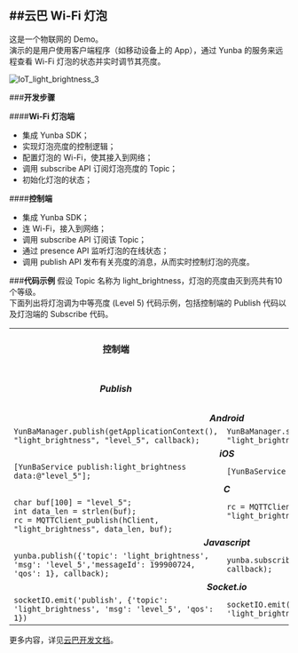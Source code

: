 ##**云巴 Wi-Fi 灯泡**
---



这是一个物联网的 Demo。<br>
演示的是用户使用客户端程序（如移动设备上的 App），通过 Yunba 的服务来远程查看 Wi-Fi 灯泡的状态并实时调节其亮度。

![IoT_light_brightness_3](https://raw.githubusercontent.com/yunba/docs/master/image/for_demo/IoT_light_brightness_3.gif)

###**开发步骤**

####**Wi-Fi 灯泡端**
- 集成 Yunba SDK；
- 实现灯泡亮度的控制逻辑；
- 配置灯泡的 Wi-Fi，使其接入到网络；
- 调用 subscribe API 订阅灯泡亮度的 Topic；
- 初始化灯泡的状态；

####**控制端**
- 集成 Yunba SDK；
- 连 Wi-Fi，接入到网络；
- 调用 subscribe API 订阅该 Topic；
- 通过 presence API 监听灯泡的在线状态；
- 调用 publish API 发布有关亮度的消息，从而实时控制灯泡的亮度。

###**代码示例**
假设 Topic 名称为 light_brightness，灯泡的亮度由灭到亮共有10个等级。<br>
下面列出将灯泡调为中等亮度 (Level 5) 代码示例，包括控制端的 Publish 代码以及灯泡端的 Subscribe 代码。

<table border="0">

<tr>
  <td align="center"><h4>控制端</h4></td>
  <td align="center"><h4>Wi-Fi 灯泡端</h4></td>
</tr>
<tr>
  <td align="center"><h5>Publish</h5></td>
  <td align="center"><h5>Subscribe</h5></td>
</tr>
<tr>
  <td colspan = "2" align="center"><i><b>Android</b></i></td>
</tr>

<tr>
  <td>
    <code>YunBaManager.publish(getApplicationContext(), "light_brightness", "level_5", callback);</code>
  </td>
  <td>
    <code>YunBaManager.subscribe(getApplicationContext(), "light_brightness", callback);</code>
  </td>
</tr>

<tr>
  <td colspan = "2" align="center"><i><b>iOS</b></i></td>
</tr>

<tr>
  <td>
    <code>[YunBaService publish:light_brightness data:@"level_5"];</code>
  </td>
  <td>
    <code>[YunBaService subscribe:light_brightness];</code>
  </td>
</tr>

<tr>
  <td colspan = "2" align="center"><i><b>C</b></i></td>
</tr>

<tr>
  <td>
    <code>char buf[100] = "level_5";</code><br>
    <code>int data_len = strlen(buf);</code><br>
    <code>rc = MQTTClient_publish(hClient, "light_brightness", data_len, buf);</code>
  </td>
  
  <td>
    <code>rc = MQTTClient_subscribe(hClient, "light_brightness");
    </code>
  </td>
</tr>


<tr>
  <td colspan = "2" align="center"><i><b>Javascript</b></i></td>
</tr>

<tr>
  <td>
    <code>yunba.publish({'topic': 'light_brightness', 'msg': 'level_5','messageId': 199900724, 'qos': 1}, callback);</code>
  </td>
  <td>
    <code>yunba.subscribe({'topic': 'light_brightness'}, callback);</code>
  </td>
  
  
<tr>
  <td colspan = "2" align="center"><i><b>Socket.io</b></i></td>
</tr>

<tr>
  <td>
    <code>socketIO.emit('publish', {'topic': 'light_brightness', 'msg': 'level_5', 'qos': 1})</code>
  </td>
  <td>
    <code>socketIO.emit('subscribe', {'topic': 'light_brightness'})</code>
  </td>

</table>


更多内容，详见[云巴开发文档](http://yunba.io/docs2 "云巴开发文档")。
